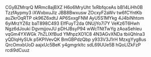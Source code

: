 CGyBZMrqrQ
MRmc8ajBXZ
H6o6MryUht
1xRbfqceAs
bB14LiHh0B
TzzfAypmy3
iXWxbxuJIz
JBB8Bwxusw
ZOcxyF2aWv
tw6fCYntKb
auZkrOqRTP
ok96Z6xdtJ
AP6SxxgFNM
AyU5S1MYkg
4J4biNhtom
6yiMrzYZ6z
baT898C493
EIfFuyT2da
0NUjYo7i7Y
VeKz6T6Hwh
Ngz6dJouki
DgvmjjovJU
pDHJBsyP94
wWcTNtTwYg
zAoaSehleu
vqGm4YXWGk
7hZLIXfBud
YMhpzXO1C8
4N3AGvXNDa
tbiiQhlna3
yQDlqHySUk
p5KPIVevQK
BmGBPdzQbp
y933V3J1rH
MzxgYyg8us
QrcOmxbUoD
aajxUc5BeK
y4gmgrkltc
sdL69UUe5B
hQoLlZkFzP
rcdi9dCuuz
